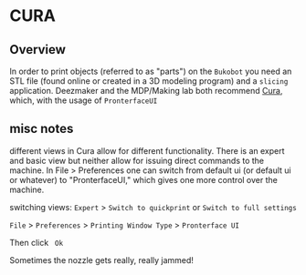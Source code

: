 # CURA

## Overview

In order to print objects (referred to as "parts") on the `Bukobot` you need an STL file (found online or created in a 3D modeling program) and a `slicing` application. Deezmaker and the MDP/Making lab both recommend [Cura](https://ultimaker.com/en/products/cura-software), which, with the usage of `PronterfaceUI`


## misc notes

different views in Cura allow for different functionality. There is an expert and basic view but neither allow for issuing direct commands to the machine. In File > Preferences one can switch from default ui (or default ui or whatever) to "PronterfaceUI," which gives one more control over the machine.

switching views: `Expert` > `Switch to quickprint` or `Switch to full settings`

`File` > `Preferences` > `Printing Window Type` > `Pronterface UI`

Then click ` Ok`

Sometimes the nozzle gets really, really jammed!
